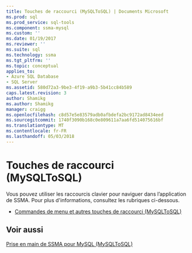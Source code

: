 ```yaml
---
title: Touches de raccourci (MySQLToSQL) | Documents Microsoft
ms.prod: sql
ms.prod_service: sql-tools
ms.component: ssma-mysql
ms.custom: ''
ms.date: 01/19/2017
ms.reviewer: ''
ms.suite: sql
ms.technology: ssma
ms.tgt_pltfrm: ''
ms.topic: conceptual
applies_to:
- Azure SQL Database
- SQL Server
ms.assetid: 580d72a3-9be3-4f19-a9b3-5b41cc84b589
caps.latest.revision: 3
author: Shamikg
ms.author: Shamikg
manager: craigg
ms.openlocfilehash: c8d57e5e83579adb0afbdefa2bc9172ad8434eed
ms.sourcegitcommit: 1740f3090b168c0e809611a7aa6fd514075616bf
ms.translationtype: MT
ms.contentlocale: fr-FR
ms.lasthandoff: 05/03/2018
---
```

# <a name="shortcut-keys-mysqltosql"></a>Touches de raccourci (MySQLToSQL)
Vous pouvez utiliser les raccourcis clavier pour naviguer dans l’application de SSMA. Pour plus d'informations, consultez les rubriques ci-dessous.  
  
-   [Commandes de menu et autres touches de raccourci &#40;MySQLToSQL&#41;](../../ssma/mysql/menu-commands-and-other-shortcut-keys-mysqltosql.md)  
  
## <a name="see-also"></a>Voir aussi  
[Prise en main de SSMA pour MySQL &#40;MySQLToSQL&#41;](../../ssma/mysql/getting-started-with-ssma-for-mysql-mysqltosql.md)  
  
